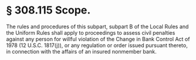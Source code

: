 # § 308.115   Scope.

The rules and procedures of this subpart, subpart B of the Local Rules and the Uniform Rules shall apply to proceedings to assess civil penalties against any person for willful violation of the Change in Bank Control Act of 1978 (12 U.S.C. 1817(j)), or any regulation or order issued pursuant thereto, in connection with the affairs of an insured nonmember bank. 




